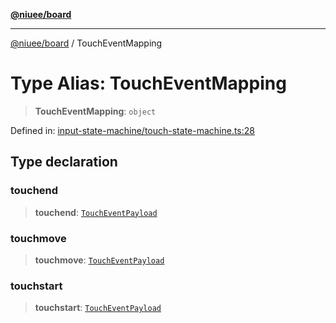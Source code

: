 [**@niuee/board**](../README.md)

***

[@niuee/board](../globals.md) / TouchEventMapping

# Type Alias: TouchEventMapping

> **TouchEventMapping**: `object`

Defined in: [input-state-machine/touch-state-machine.ts:28](https://github.com/niuee/board/blob/cc09a87e934160adef876c4e11d51fd97e78653d/src/input-state-machine/touch-state-machine.ts#L28)

## Type declaration

### touchend

> **touchend**: [`TouchEventPayload`](TouchEventPayload.md)

### touchmove

> **touchmove**: [`TouchEventPayload`](TouchEventPayload.md)

### touchstart

> **touchstart**: [`TouchEventPayload`](TouchEventPayload.md)
